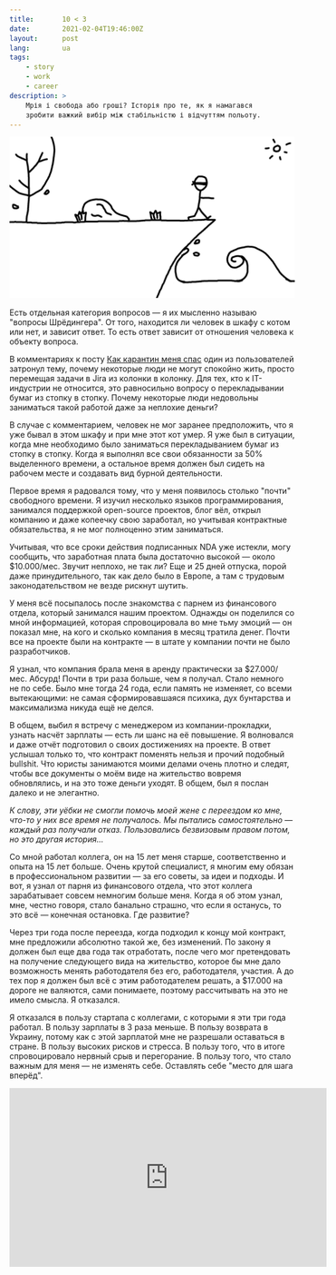 ```yaml
---
title:       10 < 3
date:        2021-02-04T19:46:00Z
layout:      post
lang:        ua
tags:
    - story
    - work
    - career
description: >
    Мрія і свобода або гроші? Історія про те, як я намагався
    зробити важкий вибір між стабільністю і відчуттям польоту.
---
```


![Но все, что мне нужно — это несколько слов и место для шага вперед (с) Кино](/img/posts/004/main.png "Но все, что мне нужно — это несколько слов и место для шага вперед (с) Кино")

Есть отдельная категория вопросов — я их мысленно называю "вопросы Шрёдингера".
От того, находится ли человек в шкафу с котом или нет, и зависит ответ. То есть
ответ зависит от отношения человека к объекту вопроса.

В комментариях к посту [Как карантин меня спас](/kak-karantin-menya-spas) один
из пользователей затронул тему, почему некоторые люди не могут спокойно жить,
просто перемещая задачи в Jira из колонки в колонку. Для тех, кто к
IT-индустрии не относится, это равносильно вопросу о перекладывании бумаг из
стопку в стопку. Почему некоторые люди недовольны заниматься такой работой даже
за неплохие деньги?

В случае с комментарием, человек не мог заранее предположить, что я уже бывал в
этом шкафу и при мне этот кот умер. Я уже был в ситуации, когда мне необходимо
было заниматься перекладыванием бумаг из стопку в стопку. Когда я выполнял все
свои обязанности за 50% выделенного времени, а остальное время должен был
сидеть на рабочем месте и создавать вид бурной деятельности.

Первое время я радовался тому, что у меня появилось столько "почти" свободного
времени. Я изучил несколько языков программирования, занимался поддержкой
open-source проектов, блог вёл, открыл компанию и даже копеечку свою заработал,
но учитывая контрактные обязательства, я не мог полноценно этим заниматься.

Учитывая, что все сроки действия подписанных NDA уже истекли, могу сообщить,
что заработная плата была достаточно высокой — около $10.000/мес. Звучит
неплохо, не так ли? Еще и 25 дней отпуска, порой даже принудительного, так как
дело было в Европе, а там с трудовым законодательством не везде рискнут шутить.

У меня всё посыпалось после знакомства с парнем из финансового отдела, который
занимался нашим проектом. Однажды он поделился со мной информацией, которая
спровоцировала во мне тьму эмоций — он показал мне, на кого и сколько компания
в месяц тратила денег. Почти все на проекте были на контракте — в штате у
компании почти не было разработчиков.

Я узнал, что компания брала меня в аренду практически за $27.000/мес. Абсурд!
Почти в три раза больше, чем я получал. Стало немного не по себе. Было мне
тогда 24 года, если память не изменяет, со всеми вытекающими: не самая
сформировавшаяся психика, дух бунтарства и максимализма никуда ещё не делся.

В общем, выбил я встречу с менеджером из компании-прокладки, узнать насчёт
зарплаты — есть ли шанс на её повышение. Я волновался и даже отчёт подготовил о
своих достижениях на проекте. В ответ услышал только то, что контракт поменять
нельзя и прочий подобный bullshit. Что юристы занимаются моими делами очень
плотно и следят, чтобы все документы о моём виде на жительство вовремя
обновлялись, и на это тоже деньги уходят. В общем, был я послан далеко и не
элегантно.

*К слову, эти уёбки не смогли помочь моей жене с переездом ко мне, что-то у них
все время не получалось. Мы пытались самостоятельно — каждый раз получали
отказ. Пользовались безвизовым правом потом, но это другая история...*

Со мной работал коллега, он на 15 лет меня старше, соответственно и опыта на 15
лет больше. Очень крутой специалист, я многим ему обязан в профессиональном
развитии — за его советы, за идеи и подходы. И вот, я узнал от парня из
финансового отдела, что этот коллега зарабатывает совсем немногим больше меня.
Когда я об этом узнал, мне, честно говоря, стало банально страшно, что если я
останусь, то это всё — конечная остановка. Где развитие?

Через три года после переезда, когда подходил к концу мой контракт, мне
предложили абсолютно такой же, без изменений. По закону я должен был еще два
года так отработать, после чего мог претендовать на получение следующего вида
на жительство, которое бы мне дало возможность менять работодателя без его,
работодателя, участия. А до тех пор я должен был всё с этим работодателем
решать, а $17.000 на дороге не валяются, сами понимаете, поэтому рассчитывать
на это не имело смысла. Я отказался.

Я отказался в пользу стартапа с коллегами, с которыми я эти три года работал. В
пользу зарплаты в 3 раза меньше. В пользу возврата в Украину, потому как с этой
зарплатой мне не разрешали оставаться в стране. В пользу высоких рисков и
стресса. В пользу того, что в итоге спровоцировало нервный срыв и перегорание.
В пользу того, что стало важным для меня — не изменять себе. Оставлять себе
"место для шага вперёд".

<iframe width="560" height="315" src="https://www.youtube.com/embed/6JJw-ntEG_0" title="YouTube video player" frameborder="0" allow="accelerometer; autoplay; clipboard-write; encrypted-media; gyroscope; picture-in-picture" allowfullscreen></iframe>
